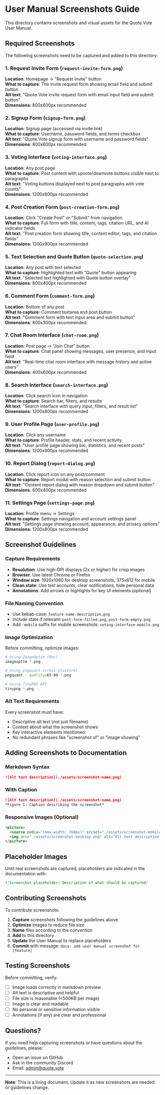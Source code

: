 # User Manual Screenshots Guide

This directory contains screenshots and visual assets for the Quote.Vote User Manual.

## Required Screenshots

The following screenshots need to be captured and added to this directory:

### 1. Request Invite Form (`request-invite-form.png`)
**Location**: Homepage → "Request Invite" button  
**What to capture**: The invite request form showing email field and submit button  
**Alt text**: "Quote.Vote invite request form with email input field and submit button"  
**Dimensions**: 800x600px recommended

### 2. Signup Form (`signup-form.png`)
**Location**: Signup page (accessed via invite link)  
**What to capture**: Username, password fields, and terms checkbox  
**Alt text**: "Quote.Vote signup form with username and password fields"  
**Dimensions**: 800x600px recommended

### 3. Voting Interface (`voting-interface.png`)
**Location**: Any post page  
**What to capture**: Post content with upvote/downvote buttons visible next to paragraphs  
**Alt text**: "Voting buttons displayed next to post paragraphs with vote counts"  
**Dimensions**: 1200x800px recommended

### 4. Post Creation Form (`post-creation-form.png`)
**Location**: Click "Create Post" or "Submit" from navigation  
**What to capture**: Full form with title, content, tags, citation URL, and AI indicator fields  
**Alt text**: "Post creation form showing title, content editor, tags, and citation fields"  
**Dimensions**: 1200x900px recommended

### 5. Text Selection and Quote Button (`quote-selection.png`)
**Location**: Any post with text selected  
**What to capture**: Highlighted text with "Quote" button appearing  
**Alt text**: "Selected text highlighted with Quote button overlay"  
**Dimensions**: 800x400px recommended

### 6. Comment Form (`comment-form.png`)
**Location**: Bottom of any post  
**What to capture**: Comment textarea and post button  
**Alt text**: "Comment form with text input area and submit button"  
**Dimensions**: 800x300px recommended

### 7. Chat Room Interface (`chat-room.png`)
**Location**: Post page → "Join Chat" button  
**What to capture**: Chat panel showing messages, user presence, and input field  
**Alt text**: "Real-time chat room interface with message history and active users"  
**Dimensions**: 400x600px recommended

### 8. Search Interface (`search-interface.png`)
**Location**: Click search icon in navigation  
**What to capture**: Search bar, filters, and results  
**Alt text**: "Search interface with query input, filters, and result list"  
**Dimensions**: 1200x800px recommended

### 9. User Profile Page (`user-profile.png`)
**Location**: Click any username  
**What to capture**: Profile header, stats, and recent activity  
**Alt text**: "User profile page showing bio, statistics, and recent posts"  
**Dimensions**: 1200x900px recommended

### 10. Report Dialog (`report-dialog.png`)
**Location**: Click report icon on any post/comment  
**What to capture**: Report modal with reason selection and submit button  
**Alt text**: "Content report dialog with reason dropdown and submit button"  
**Dimensions**: 600x400px recommended

### 11. Settings Page (`settings-page.png`)
**Location**: Profile menu → Settings  
**What to capture**: Settings navigation and account settings panel  
**Alt text**: "Settings page showing account, appearance, and privacy options"  
**Dimensions**: 1200x800px recommended

## Screenshot Guidelines

### Capture Requirements
- **Resolution**: Use high-DPI displays (2x or higher) for crisp images
- **Browser**: Use latest Chrome or Firefox
- **Window size**: 1920x1080 for desktop screenshots, 375x812 for mobile
- **Clean state**: Use test accounts, clear notifications, hide personal data
- **Annotations**: Add arrows or highlights for key UI elements (optional)

### File Naming Convention
- Use kebab-case: `feature-name-description.png`
- Include state if relevant: `post-form-filled.png`, `post-form-empty.png`
- Add `-mobile` suffix for mobile screenshots: `voting-interface-mobile.png`

### Image Optimization
Before committing, optimize images:
```bash
# Using ImageOptim (Mac)
imageoptim *.png

# Using pngquant (cross-platform)
pngquant --quality=65-80 *.png

# Using TinyPNG API
tinypng *.png
```

### Alt Text Requirements
Every screenshot must have:
- Descriptive alt text (not just filename)
- Context about what the screenshot shows
- Key interactive elements mentioned
- No redundant phrases like "screenshot of" or "image showing"

## Adding Screenshots to Documentation

### Markdown Syntax
```markdown
![Alt text description](./assets/screenshot-name.png)
```

### With Caption
```markdown
![Alt text description](./assets/screenshot-name.png)
*Figure 1: Caption describing the screenshot*
```

### Responsive Images (Optional)
```markdown
<picture>
  <source media="(max-width: 768px)" srcset="./assets/screenshot-mobile.png">
  <img src="./assets/screenshot-desktop.png" alt="Alt text description">
</picture>
```

## Placeholder Images

Until real screenshots are captured, placeholders are indicated in the documentation with:
```markdown
![Screenshot placeholder: Description of what should be captured]
```

## Contributing Screenshots

To contribute screenshots:

1. **Capture** screenshots following the guidelines above
2. **Optimize** images to reduce file size
3. **Name** files according to the convention
4. **Add** to this directory
5. **Update** the User Manual to replace placeholders
6. **Commit** with message: `docs: add user manual screenshot for [feature]`

## Testing Screenshots

Before committing, verify:
- [ ] Image loads correctly in markdown preview
- [ ] Alt text is descriptive and helpful
- [ ] File size is reasonable (<500KB per image)
- [ ] Image is clear and readable
- [ ] No personal or sensitive information visible
- [ ] Annotations (if any) are clear and professional

## Questions?

If you need help capturing screenshots or have questions about the guidelines, please:
- Open an issue on GitHub
- Ask in the community Discord
- Email: admin@quote.vote

---

**Note**: This is a living document. Update it as new screenshots are needed or guidelines change.
